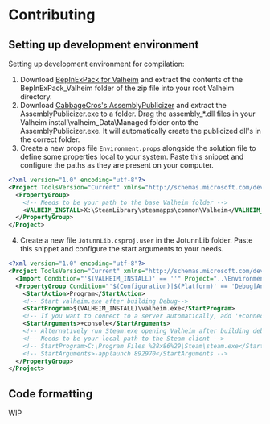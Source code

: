 # Contributing

## Setting up development environment
Setting up development environment for compilation:

1. Download [BepInExPack for Valheim](https://valheim.thunderstore.io/package/denikson/BepInExPack_Valheim/) and extract the contents of the BepInExPack_Valheim folder of the zip file into your root Valheim directory.
2. Download [CabbageCros's AssemblyPublicizer](https://github.com/CabbageCrow/AssemblyPublicizer/releases/tag/v1.1.0) and extract the AssemblyPublicizer.exe to a folder. Drag the assembly_*.dll files in your Valheim install\valheim_Data\Managed folder onto the AssemblyPublicizer.exe. It will automatically create the publicized dll's in the correct folder.
3. Create a new props file `Environment.props` alongside the solution file to define some properties local to your system. Paste this snippet and configure the paths as they are present on your computer.
```xml
<?xml version="1.0" encoding="utf-8"?>
<Project ToolsVersion="Current" xmlns="http://schemas.microsoft.com/developer/msbuild/2003">
  <PropertyGroup>
    <!-- Needs to be your path to the base Valheim folder -->
    <VALHEIM_INSTALL>X:\SteamLibrary\steamapps\common\Valheim</VALHEIM_INSTALL>
  </PropertyGroup>
</Project>
```
4. Create a new file `JotunnLib.csproj.user` in the JotunnLib folder. Paste this snippet and configure the start arguments to your needs.
```xml
<?xml version="1.0" encoding="utf-8"?>
<Project ToolsVersion="Current" xmlns="http://schemas.microsoft.com/developer/msbuild/2003">
  <Import Condition="'$(VALHEIM_INSTALL)' == ''" Project="..\Environment.props" />
  <PropertyGroup Condition="'$(Configuration)|$(Platform)' == 'Debug|AnyCPU' And '$(ProjectName)' == 'JotunnLib'">
    <StartAction>Program</StartAction>
    <!-- Start valheim.exe after building Debug-->
    <StartProgram>$(VALHEIM_INSTALL)\valheim.exe</StartProgram>
    <!-- If you want to connect to a server automatically, add '+connect <ip-address>:<port>' as StartArguments -->
    <StartArguments>+console</StartArguments>
    <!-- Alternatively run Steam.exe opening Valheim after building debug -->
    <!-- Needs to be your local path to the Steam client -->
    <!-- StartProgram>C:\Program Files %28x86%29\Steam\steam.exe</StartProgram -->
    <!-- StartArguments>-applaunch 892970</StartArguments -->
  </PropertyGroup>
</Project>
```

## Code formatting
WIP